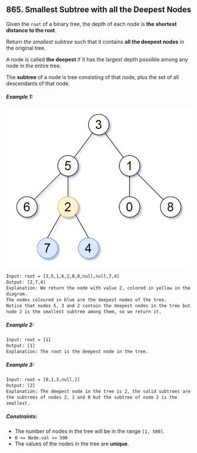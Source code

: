 ## 865. Smallest Subtree with all the Deepest Nodes

Given the ```root``` of a binary tree, the depth of each node is **the shortest distance to the root**.

Return *the smallest subtree* such that it contains **all the deepest nodes** in the original tree.

A node is called **the deepest** if it has the largest depth possible among any node in the entire tree.

The **subtree** of a node is tree consisting of that node, plus the set of all descendants of that node.

##### Example 1:

![Example 1](images/example1.png)

```
Input: root = [3,5,1,6,2,0,8,null,null,7,4]
Output: [2,7,4]
Explanation: We return the node with value 2, colored in yellow in the diagram.
The nodes coloured in blue are the deepest nodes of the tree.
Notice that nodes 5, 3 and 2 contain the deepest nodes in the tree but node 2 is the smallest subtree among them, so we return it.
```
##### Example 2:
```
Input: root = [1]
Output: [1]
Explanation: The root is the deepest node in the tree.
```
##### Example 3:
```
Input: root = [0,1,3,null,2]
Output: [2]
Explanation: The deepest node in the tree is 2, the valid subtrees are the subtrees of nodes 2, 1 and 0 but the subtree of node 2 is the smallest.
```

##### Constraints:

* The number of nodes in the tree will be in the range ```[1, 500]```.
* ```0 <= Node.val <= 500```
* The values of the nodes in the tree are **unique**.